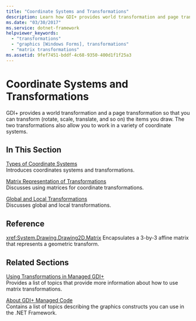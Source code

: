 ```yaml
---
title: "Coordinate Systems and Transformations"
description: Learn how GDI+ provides world transformation and page transformation to transform the items that are drawn.
ms.date: "03/30/2017"
ms.service: dotnet-framework
helpviewer_keywords: 
  - "transformations"
  - "graphics [Windows Forms], transformations"
  - "matrix transformations"
ms.assetid: 9fef7451-bddf-4c68-9350-400d1f1f25a3
---
```

# Coordinate Systems and Transformations

GDI+ provides a world transformation and a page transformation so that you can transform (rotate, scale, translate, and so on) the items you draw. The two transformations also allow you to work in a variety of coordinate systems.

## In This Section

[Types of Coordinate Systems](types-of-coordinate-systems.md)\
Introduces coordinates systems and transformations.

[Matrix Representation of Transformations](matrix-representation-of-transformations.md)\
Discusses using matrices for coordinate transformations.

[Global and Local Transformations](global-and-local-transformations.md)\
Discusses global and local transformations.

## Reference

<xref:System.Drawing.Drawing2D.Matrix>
Encapsulates a 3-by-3 affine matrix that represents a geometric transform.

## Related Sections

[Using Transformations in Managed GDI+](using-transformations-in-managed-gdi.md)\
Provides a list of topics that provide more information about how to use matrix transformations.

[About GDI+ Managed Code](about-gdi-managed-code.md)\
Contains a list of topics describing the graphics constructs you can use in the .NET Framework.
